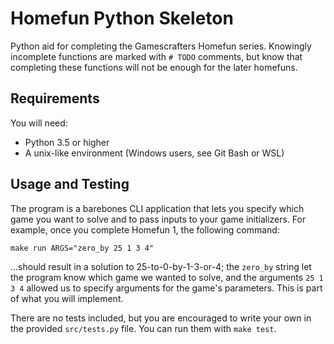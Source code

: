 # Homefun Python Skeleton

Python aid for completing the Gamescrafters Homefun series. Knowingly incomplete functions are marked with `# TODO` comments, but know that completing these functions will not be enough for the later homefuns.

## Requirements

You will need:
* Python 3.5 or higher
* A unix-like environment (Windows users, see Git Bash or WSL)

## Usage and Testing

The program is a barebones CLI application that lets you specify which game you want to solve and to pass inputs to your game initializers. For example, once you complete Homefun 1, the following command:

```
make run ARGS="zero_by 25 1 3 4"
```

...should result in a solution to 25-to-0-by-1-3-or-4; the `zero_by` string let the program know which game we wanted to solve, and the arguments `25 1 3 4` allowed us to specify arguments for the game's parameters. This is part of what you will implement.

There are no tests included, but you are encouraged to write your own in the provided `src/tests.py` file. You can run them with `make test`.
